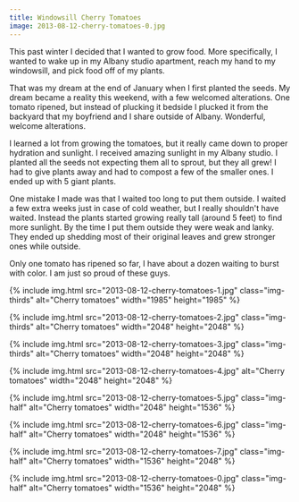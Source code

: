 ```yaml
---
title: Windowsill Cherry Tomatoes
image: 2013-08-12-cherry-tomatoes-0.jpg
---
```


This past winter I decided that I wanted to grow food. More specifically, I wanted to wake up in my Albany studio apartment, reach my hand to my windowsill, and pick food off of my plants.

That was my dream at the end of January when I first planted the seeds. My dream became a reality this weekend, with a few welcomed alterations. One tomato ripened, but instead of plucking it bedside I plucked it from the backyard that my boyfriend and I share outside of Albany. Wonderful, welcome alterations.

I learned a lot from growing the tomatoes, but it really came down to proper hydration and sunlight. I received amazing sunlight in my Albany studio. I planted all the seeds not expecting them all to sprout, but they all grew! I had to give plants away and had to compost a few of the smaller ones. I ended up with 5 giant plants.

One mistake I made was that I waited too long to put them outside. I waited a few extra weeks just in case of cold weather, but I really shouldn't have waited. Instead the plants started growing really tall (around 5 feet) to find more sunlight. By the time I put them outside they were weak and lanky. They ended up shedding most of their original leaves and grew stronger ones while outside.

Only one tomato has ripened so far, I have about a dozen waiting to burst with color. I am just so proud of these guys.

<div class="photos">

{% include img.html src="2013-08-12-cherry-tomatoes-1.jpg" class="img-thirds" alt="Cherry tomatoes" width="1985" height="1985" %}

{% include img.html src="2013-08-12-cherry-tomatoes-2.jpg" class="img-thirds" alt="Cherry tomatoes" width="2048" height="2048" %}

{% include img.html src="2013-08-12-cherry-tomatoes-3.jpg" class="img-thirds" alt="Cherry tomatoes" width="2048" height="2048" %}

{% include img.html src="2013-08-12-cherry-tomatoes-4.jpg"   alt="Cherry tomatoes" width="2048" height="2048" %}

{% include img.html src="2013-08-12-cherry-tomatoes-5.jpg"  class="img-half" alt="Cherry tomatoes" width="2048" height="1536" %}

{% include img.html src="2013-08-12-cherry-tomatoes-6.jpg"  class="img-half" alt="Cherry tomatoes" width="2048" height="1536" %}

{% include img.html src="2013-08-12-cherry-tomatoes-7.jpg" class="img-half" alt="Cherry tomatoes" width="1536" height="2048" %}

{% include img.html src="2013-08-12-cherry-tomatoes-0.jpg" class="img-half" alt="Cherry tomatoes" width="1536" height="2048" %}

</div>
